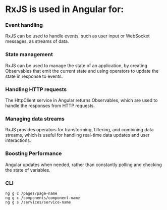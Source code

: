 # RxJS is used in Angular for:

### Event handling
RxJS can be used to handle events, such as user input or WebSocket messages, as streams of data.

### State management
RxJS can be used to manage the state of an application, by creating Observables that emit the current state and using operators to update the state in response to events.

### Handling HTTP requests
The HttpClient service in Angular returns Observables, which are used to handle the responses from HTTP requests.

### Managing data streams
RxJS provides operators for transforming, filtering, and combining data streams, which is useful for handling real-time data updates and user interactions.

### Boosting Performance
Angular updates when needed, rather than constantly polling and checking the state of variables. 

### CLI
```
ng g c /pages/page-name
ng g c /components/component-name
ng g s /services/service-name
```

<!-- https://dev.to/renukapatil/understanding-rxjs-and-observables-in-angular-a-beginner-friendly-guide-ibf -->
<!-- https://danywalls.com/using-rxjs-as-state-manager-in-angular -->
